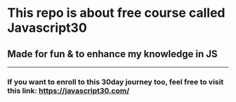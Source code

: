 # This repo is about free course called Javascript30
## Made for fun & to enhance my knowledge in JS

---
### If you want to enroll to this 30day journey too, feel free to visit this link:  https://javascript30.com/

